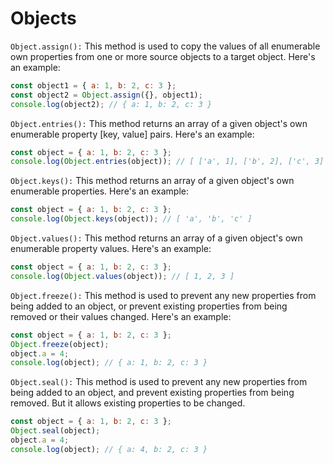 # Objects 

``Object.assign():`` This method is used to copy the values of all enumerable own properties from one or more source objects to a target object. Here's an example:
```js
const object1 = { a: 1, b: 2, c: 3 };
const object2 = Object.assign({}, object1);
console.log(object2); // { a: 1, b: 2, c: 3 }
```
``Object.entries():`` This method returns an array of a given object's own enumerable property [key, value] pairs. Here's an example:
```js
const object = { a: 1, b: 2, c: 3 };
console.log(Object.entries(object)); // [ ['a', 1], ['b', 2], ['c', 3] ]
```
``Object.keys():`` This method returns an array of a given object's own enumerable properties. Here's an example:
```js
const object = { a: 1, b: 2, c: 3 };
console.log(Object.keys(object)); // [ 'a', 'b', 'c' ]
```
``Object.values():`` This method returns an array of a given object's own enumerable property values. Here's an example:
```js
const object = { a: 1, b: 2, c: 3 };
console.log(Object.values(object)); // [ 1, 2, 3 ]
```
``Object.freeze():`` This method is used to prevent any new properties from being added to an object, or prevent existing properties from being removed or their values changed. Here's an example:
```js
const object = { a: 1, b: 2, c: 3 };
Object.freeze(object);
object.a = 4;
console.log(object); // { a: 1, b: 2, c: 3 }
```
``Object.seal():`` This method is used to prevent any new properties from being added to an object, and prevent existing properties from being removed. But it allows existing properties to be changed.
```js
const object = { a: 1, b: 2, c: 3 };
Object.seal(object);
object.a = 4;
console.log(object); // { a: 4, b: 2, c: 3 }
```
